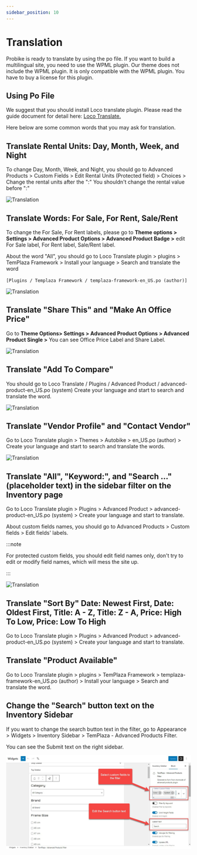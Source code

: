```yaml
---
sidebar_position: 10
---
```

# Translation

Probike is ready to translate by using the po file. If you want to build a multilingual site, you need to use the WPML plugin. Our theme does not include the WPML plugin. It is only compatible with the WPML plugin. You have to buy a license for this plugin.

## Using Po File

We suggest that you should install Loco translate plugin. Please read the guide document for detail here: [Loco Translate.](https://wordpress.org/plugins/loco-translate/)

Here below are some common words that you may ask for translation.

## Translate Rental Units: Day, Month, Week, and Night

To change Day, Month, Week, and Night, you should go to Advanced Products > Custom Fields > Edit Rental Units (Protected field) > Choices > Change the rental units after the ":"
You shouldn't change the rental value before ":"

![Translation](./img/translate-unit.avif)

## Translate Words: For Sale, For Rent, Sale/Rent

To change the For Sale, For Rent labels, please go to **Theme options > Settings > Advanced Product Options > Advanced Product Badge >** edit For Sale label, For Rent label, Sale/Rent label.

About the word "All", you should go to Loco Translate plugin > plugins > TemPlaza Framework > Install your language > Search and translate the word

`[Plugins / Templaza Framework / templaza-framework-en_US.po (author)]`

![Translation](./img/translate-all.avif)

## Translate "Share This" and "Make An Office Price"

Go to **Theme Options> Settings > Advanced Product Options > Advanced Product Single >** You can see Office Price Label and Share Label.

![Translation](./img/translate-share.avif)

## Translate "Add To Compare"

You should go to Loco Translate / Plugins / Advanced Product / advanced-product-en_US.po (system)
Create your language and start to search and translate the word.

![Translation](./img/translate-compare.avif)

## Translate "Vendor Profile" and "Contact Vendor"

Go to Loco Translate plugin > Themes > Autobike > en_US.po (author) > Create your language and start to search and translate the words.

![Translation](./img/translate-contact.avif)

## Translate "All", "Keyword:", and "Search ..." (placeholder text) in the sidebar filter on the Inventory page

Go to Loco Translate plugin > Plugins > Advanced Product > advanced-product-en_US.po (system) > Create your language and start to translate. 

About custom fields names, you should go to Advanced Products > Custom fields > Edit fields' labels. 

:::note

For protected custom fields, you should edit field names only, don't try to edit or modify field names, which will mess the site up. 

:::

![Translation](./img/translate-note.avif)

## Translate "Sort By" Date: Newest First, Date: Oldest First, Title: A - Z, Title: Z - A, Price: High To Low, Price: Low To High

Go to Loco Translate plugin > Plugins > Advanced Product > advanced-product-en_US.po (system) > Create your language and start to translate.

## Translate "Product Available"

Go to Loco Translate plugin > plugins > TemPlaza Framework >  templaza-framework-en_US.po (author) > Install your language > Search and translate the word.

## Change the "Search" button text on the Inventory Sidebar

If you want to change the search button text in the filter, go to Appearance > Widgets > Inventory Sidebar > TemPlaza - Advanced Products Filter.

You can see the Submit text on the right sidebar.

![Translation](./img/translate-submit.jpeg)




